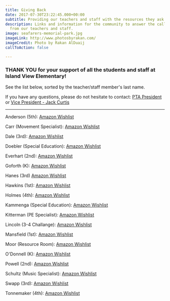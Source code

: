 ```yaml
---
title: Giving Back
date: 2017-07-30T23:22:45.000+00:00
subtitle: Providing our teachers and staff with the resources they ask for.
description: Links and information for the community to answer the call for resources
  from our teachers and staff.
image: seafarers-memorial-park.jpg
imageLink: http://www.photosbyrakan.com/
imageCredit: Photo by Rakan AlDuaij
callToAction: false

---
```

### **THANK YOU** for your support of all the students and staff at Island View Elementary!

See the list below, sorted by the teacher/staff member's last name.

If you have any questions, please do not hesitate to contact: [PTA President](mailto:president@islandviewpta.org) or [Vice President - Jack Curtis](mailto:vicepresident@islandviewpta.org)

***
Anderson (5th): [Amazon Wishlist](https://www.amazon.com/hz/wishlist/ls/DQ3GES3FZU6J) 

Carr (Movement Specialist): [Amazon Wishlist](https://www.amazon.com/hz/wishlist/ls/1JEBCT09Q10HR?ref_=wl_share)

Dale (3rd): [Amazon Wishlist](https://www.amazon.com/hz/wishlist/ls/2SADG5XK715NV)

Doebler (Special Education): [Amazon Wishlist](https://www.amazon.com/hz/wishlist/ls/16H2443MELMMQ)

Everhart (2nd): [Amazon Wishlist](https://www.amazon.com/hz/wishlist/ls/14WJJ2TEUWF1R)

Goforth (K): [Amazon Wishlist](https://www.amazon.com/hz/wishlist/ls/21OOQW6I2KCDS) 

Hanes (3rd) [Amazon Wishlist](https://www.amazon.com/hz/wishlist/ls/3ENZECK8IQM3F) 

Hawkins (1st): [Amazon Wishlist](https://www.amazon.com/hz/wishlist/ls/1DGL80UJUJT22)

Holmes (4th): [Amazon Wishlist](https://www.amazon.com/hz/wishlist/ls/26TYKLDI55LUC)

Kammenga (Special Education): [Amazon Wishlist](https://www.amazon.com/hz/wishlist/ls/3DOB6ZR96OITC)

Kitterman (PE Specialist): [Amazon Wishlist](https://www.amazon.com/hz/wishlist/ls/2SDFJ27AH5239) 

Lincoln (3-4 Challange): [Amazon Wishlist](https://www.amazon.com/hz/wishlist/ls/3BDK0WEOFC1NT)

Mansfield (1st): [Amazon Wishlist](https://www.amazon.com/hz/wishlist/ls/1DY8E53VG3X1W) 

Moor (Resource Room): [Amazon Wishlist](https://www.amazon.com/hz/wishlist/ls/B1ERJG49CED6) 

O'Donnell (K): [Amazon Wishlist](https://www.amazon.com/hz/wishlist/genericItemsPage/M6HOKT4Y68T7)

Powell (2nd): [Amazon Wishlist](https://www.amazon.com/hz/wishlist/ls/T3BO69SFRFN9?ref_=wl_share) 

Schultz (Music Specialist): [Amazon Wishlist](https://www.amazon.com/hz/wishlist/ls/ABQP7CD300S)

Swapp (3rd): [Amazon Wishlist](https://www.amazon.com/hz/wishlist/ls/1NNA5FDLLWS6F)

Tonnemaker (4th): [Amazon Wishlist](https://www.amazon.com/hz/wishlist/ls/25SOS5RHV36T6/ref=nav_wishlist_lists_2?_encoding=UTF8&type=wishlist#)